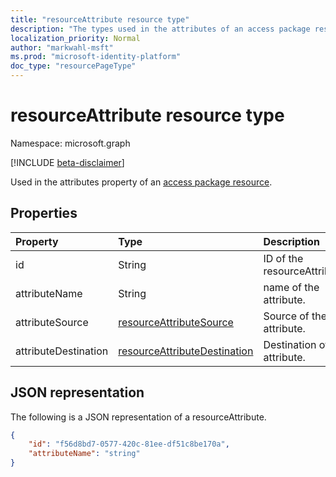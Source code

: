 ```yaml
---
title: "resourceAttribute resource type"
description: "The types used in the attributes of an access package resource."
localization_priority: Normal
author: "markwahl-msft"
ms.prod: "microsoft-identity-platform"
doc_type: "resourcePageType"
---
```


# resourceAttribute resource type

Namespace: microsoft.graph

[!INCLUDE [beta-disclaimer](../../includes/beta-disclaimer.md)]

Used in the attributes property of an [access package resource](accesspackageresource.md).

## Properties

| Property                     | Type                      | Description |
| :--------------------------- | :------------------------ | :---------- |
| id | String | ID of the resourceAttribute. |
| attributeName | String | name of the attribute. |
| attributeSource | [resourceAttributeSource](resourceattributesource.md)| Source of the attribute. |
| attributeDestination | [resourceAttributeDestination](resourceattributedestination.md) | Destination of the attribute. |

## JSON representation

The following is a JSON representation of a resourceAttribute.  

<!-- {
  "blockType": "resource",
  "optionalProperties": [

  ],
  "@odata.type": "microsoft.graph.resourceAttribute",
  "baseType": ""
}-->

```json
{
    "id": "f56d8bd7-0577-420c-81ee-df51c8be170a",
    "attributeName": "string"
}
```



<!-- uuid: 16cd6b66-4b1a-43a1-adaf-3a886856ed98
2019-02-04 14:57:30 UTC -->
<!-- {
  "type": "#page.annotation",
  "description": "resourceAttribute resource type",
  "keywords": "",
  "section": "documentation",
  "tocPath": ""
}-->
